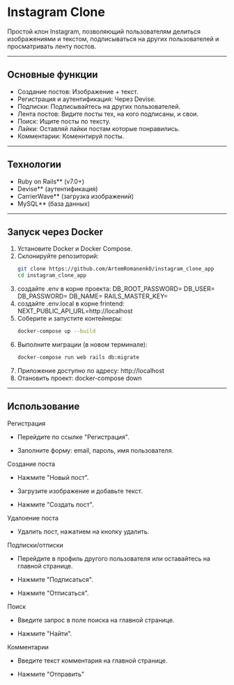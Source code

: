 # Instagram Clone

Простой клон Instagram, позволяющий пользователям делиться изображениями и текстом, подписываться на других пользователей и просматривать ленту постов.

---

## Основные функции

- Создание постов: Изображение + текст.
- Регистрация и аутентификация: Через Devise.
- Подписки: Подписывайтесь на других пользователей.
- Лента постов: Видите посты тех, на кого подписаны, и свои.
- Поиск: Ищите посты по тексту.
- Лайки: Оставляй лайки постам которые понравились.
- Комментарии: Коменнтируй посты.

---

## Технологии

- Ruby on Rails** (v7.0+)
- Devise** (аутентификация)
- CarrierWave** (загрузка изображений)
- MySQL** (база данных)

---
## Запуск через Docker

1. Установите Docker и Docker Compose.
2. Склонируйте репозиторий:
   ```bash
   git clone https://github.com/ArtemRomanenk0/instagram_clone_app
   cd instagram_clone_app
3. создайте  .env в корне проекта:
   DB_ROOT_PASSWORD=
   DB_USER=
   DB_PASSWORD=
   DB_NAME=
   RAILS_MASTER_KEY=
4. создайте .env.local в корне frintend:
   NEXT_PUBLIC_API_URL=http://localhost
5. Соберите и запустите контейнеры:
   ```bash 
   docker-compose up --build
6. Выполните миграции (в новом терминале):
   ```bash
   docker-compose run web rails db:migrate
7. Приложение доступно по адресу: http://localhost
8. Отановить проект:
   docker-compose down
---

## Использование

Регистрация

   - Перейдите по ссылке "Регистрация".

   - Заполните форму: email, пароль, имя пользователя.

Создание поста

   - Нажмите "Новый пост".

   - Загрузите изображение и добавьте текст.

   - Нажмите "Создать пост".

Удалоение поста
   -  Удалить пост, нажатием на кнопку удалить.

Подписки/отписки

   - Перейдите в профиль другого пользователя или оставайтесь на главной странице.

   - Нажмите "Подписаться".

   - Нажмите "Отписаться".

Поиск

   - Введите запрос в поле поиска на главной странице.

   - Нажмите "Найти".


Комментарии
   
   - Введите текст комментария на главной странице.

   - Нажмите "Отправить"


